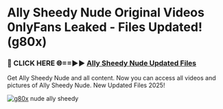 # Ally Sheedy Nude Original Videos 0nlyFans Leaked - Files Updated! (g80x)

<h3>🔴 CLICK HERE 🌐==►► <a href="https://tinyurl.com/5h6xmrr3" rel="nofollow">Ally Sheedy Nude Updated Files</a></h3>

Get Ally Sheedy Nude and all content. Now you can access all videos and pictures of Ally Sheedy Nude. New Updated Files 2025!

[![g80x](https://i.imgur.com/KVD873Z.gif)](https://tinyurl.com/5h6xmrr3)
nude ally sheedy